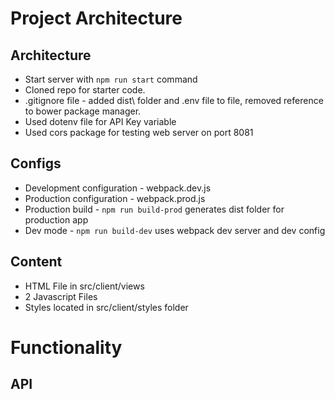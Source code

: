 # Project Architecture
## Architecture

* Start server with `npm run start` command
* Cloned repo for starter code.
* .gitignore file - added dist\ folder and .env file to file, removed reference to bower package manager.
* Used dotenv file for API Key variable
* Used cors package for testing web server on port 8081

## Configs

* Development configuration - webpack.dev.js
* Production configuration - webpack.prod.js
* Production build - `npm run build-prod` generates dist folder for production app
* Dev mode - `npm run build-dev` uses webpack dev server and dev config

## Content
* HTML File in src/client/views
* 2 Javascript Files
* Styles located in src/client/styles folder

# Functionality

## API